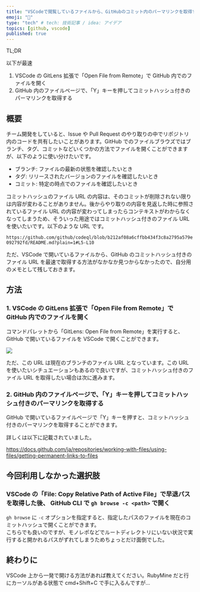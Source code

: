 ```yaml
---
title: "VSCodeで閲覧しているファイルから、GitHubのコミット内のパーマリンクを取得する"
emoji: "🤖"
type: "tech" # tech: 技術記事 / idea: アイデア
topics: [github, vscode]
published: true
---
```


TL;DR

以下が最速

1. VSCode の GitLens 拡張で「Open File from Remote」で GitHub 内でのファイルを開く
2. GitHub 内のファイルページで、「Y」キーを押してコミットハッシュ付きのパーマリンクを取得する

## 概要

チーム開発をしていると、Issue や Pull Request のやり取りの中でリポジトリ内のコードを共有したいことがあります。GitHub でのファイルブラウズではブランチ、タグ、コミットなどいくつかの方法でファイルを開くことができますが、以下のように使い分けたいです。

- ブランチ: ファイルの最新の状態を確認したいとき
- タグ: リリースされたバージョンのファイルを確認したいとき
- コミット: 特定の時点でのファイルを確認したいとき

コミットハッシュのファイル URL の内容は、そのコミットが削除されない限りは内容が変わることがありません。後からやり取りの内容を見返した時に参照されているファイル URL の内容が変わってしまったらコンテキストがわからなくなってしまうため、そういった用途ではコミットハッシュ付きのファイル URL を使いたいです。以下のような URL です。

`https://github.com/github/codeql/blob/b212af08a6cffbb434f3c8a2795a579e092792fd/README.md?plain=1#L5-L10`

ただ、VSCode で開いているファイルから、GitHub のコミットハッシュ付きのファイル URL を最速で取得する方法がなかなか見つからなかったので、自分用のメモとして残しておきます。

## 方法

### 1. VSCode の GitLens 拡張で「Open File from Remote」で GitHub 内でのファイルを開く

コマンドパレットから「GitLens: Open File from Remote」を実行すると、GitHub で開いているファイルを VSCode で開くことができます。

![](https://storage.googleapis.com/zenn-user-upload/09b2cf9d9ba2-20231225.png)

ただ、この URL は現在のブランチのファイル URL となっています。この URL を使いたいシチュエーションもあるので良いですが、コミットハッシュ付きのファイル URL を取得したい場合は次に進みます。

### 2. GitHub 内のファイルページで、「Y」キーを押してコミットハッシュ付きのパーマリンクを取得する

GitHub で開いているファイルページで「Y」キーを押すと、コミットハッシュ付きのパーマリンクを取得することができます。

詳しくは以下に記載されていました。

https://docs.github.com/ja/repositories/working-with-files/using-files/getting-permanent-links-to-files

## 今回利用しなかった選択肢

### VSCode の「File: Copy Relative Path of Active File」で早退パスを取得した後、 GitHub CLI で `gh browse -c <path>` で開く

`gh browse` に `-c` オプションを指定すると、指定したパスのファイルを現在のコミットハッシュで開くことができます。  
こちらでも良いのですが、モノレポなどでルートディレクトリにいない状況で実行すると開かれるパスがずれてしまうためちょっとだけ面倒でした。

## 終わりに

VSCode 上から一発で開ける方法があれば教えてください。RubyMine だと行にカーソルがある状態で cmd+Shift+C で手に入るんですが...
